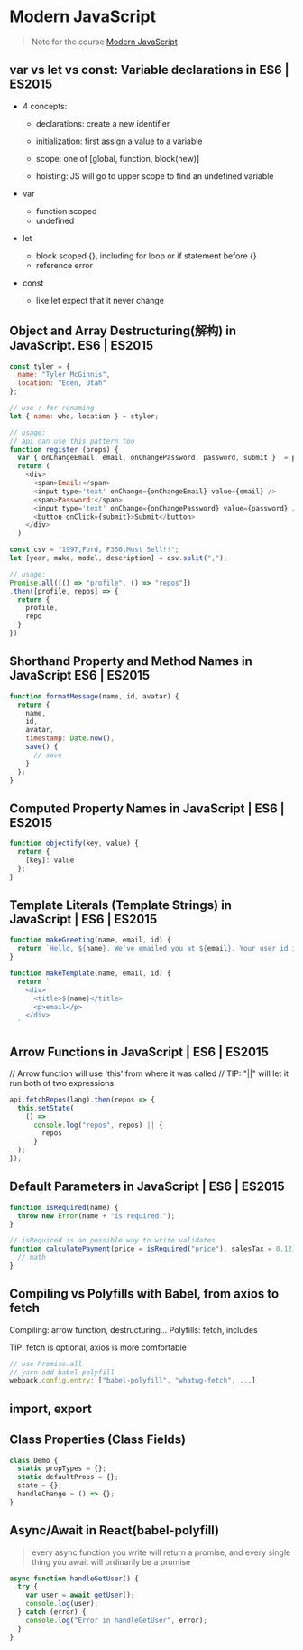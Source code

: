 # Modern JavaScript

> Note for the course [Modern JavaScript](https://learn.tylermcginnis.com/courses/51206)

## var vs let vs const: Variable declarations in ES6 | ES2015

* 4 concepts:

  * declarations: create a new identifier

  * initialization: first assign a value to a variable

  * scope: one of [global, function, block(new)]

  * hoisting: JS will go to upper scope to find an undefined variable

* var

  * function scoped
  * undefined

* let

  * block scoped {}, including for loop or if statement before {}
  * reference error

* const
  * like let expect that it never change

## Object and Array Destructuring(解构) in JavaScript. ES6 | ES2015

```js
const tyler = {
  name: "Tyler McGinnis",
  location: "Eden, Utah"
};

// use : for renaming
let { name: who, location } = styler;

// usage:
// api can use this pattern too
function register (props) {
  var { onChangeEmail, email, onChangePassword, password, submit }  = props;
  return (
    <div>
      <span>Email:</span>
      <input type='text' onChange={onChangeEmail} value={email} />
      <span>Password:</span>
      <input type='text' onChange={onChangePassword} value={password} />
      <button onClick={submit}>Submit</button>
    </div>
  )

const csv = "1997,Ford, F350,Must Sell!!";
let [year, make, model, description] = csv.split(",");

// usage:
Promise.all([() => "profile", () => "repos"])
.then([profile, repos] => {
  return {
    profile,
    repo
  }
})
```

## Shorthand Property and Method Names in JavaScript ES6 | ES2015

```js
function formatMessage(name, id, avatar) {
  return {
    name,
    id,
    avatar,
    timestamp: Date.now(),
    save() {
      // save
    }
  };
}
```

## Computed Property Names in JavaScript | ES6 | ES2015

```js
function objectify(key, value) {
  return {
    [key]: value
  };
}
```

## Template Literals (Template Strings) in JavaScript | ES6 | ES2015

```js
function makeGreeting(name, email, id) {
  return `Hello, ${name}. We've emailed you at ${email}. Your user id is ${id}.`;
}

function makeTemplate(name, email, id) {
  return `
    <div>
      <title>${name}</title>
      <p>email</p>
    </div>
  `
```

## Arrow Functions in JavaScript | ES6 | ES2015

// Arrow function will use 'this' from where it was called
// TIP: "||" will let it run both of two expressions

```js
api.fetchRepos(lang).then(repos => {
  this.setState(
    () =>
      console.log("repos", repos) || {
        repos
      }
  );
});
```

## Default Parameters in JavaScript | ES6 | ES2015

```js
function isRequired(name) {
  throw new Error(name + "is required.");
}

// isRequired is an possible way to write validates
function calculatePayment(price = isRequired("price"), salesTax = 0.12) {
  // math
}
```

## Compiling vs Polyfills with Babel, from axios to fetch

Compiling: arrow function, destructuring...
Polyfills: fetch, includes

TIP: fetch is optional, axios is more comfortable

```js
// use Promise.all
// yarn add babel-polyfill
webpack.config.entry: ["babel-polyfill", "whatwg-fetch", ...]
```

## import, export

## Class Properties (Class Fields)

```js
class Demo {
  static propTypes = {};
  static defaultProps = {};
  state = {};
  handleChange = () => {};
}
```

## Async/Await in React(babel-polyfill)

> every async function you write will return a promise, and every single thing you await will ordinarily be a promise

```js
async function handleGetUser() {
  try {
    var user = await getUser();
    console.log(user);
  } catch (error) {
    console.log("Error in handleGetUser", error);
  }
}
```
